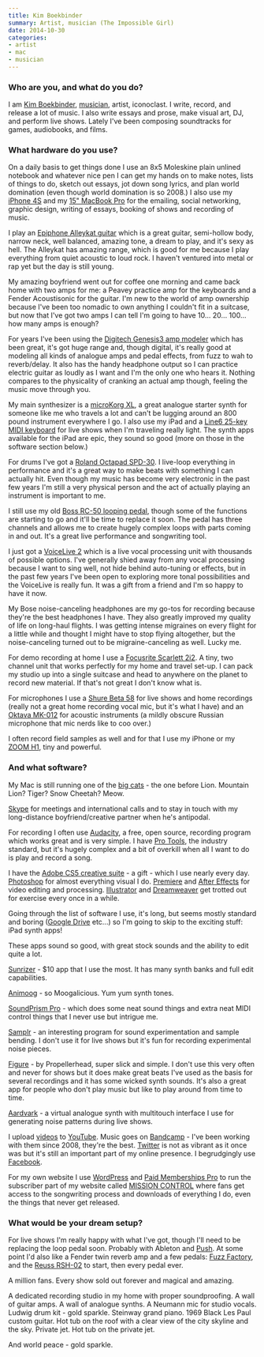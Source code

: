 ```yaml
---
title: Kim Boekbinder
summary: Artist, musician (The Impossible Girl)
date: 2014-10-30
categories:
- artist
- mac
- musician
---
```


### Who are you, and what do you do?

I am [Kim Boekbinder](http://www.kimboekbinder.com/ "Kim's website."), [musician](https://kimboekbinder.bandcamp.com/ "Kim's music on Bandcamp."), artist, iconoclast. I write, record, and release a lot of music. I also write essays and prose, make visual art, DJ, and perform live shows. Lately I've been composing soundtracks for games, audiobooks, and films. 

### What hardware do you use?

On a daily basis to get things done I use an 8x5 Moleskine plain unlined notebook and whatever nice pen I can get my hands on to make notes, lists of things to do, sketch out essays, jot down song lyrics, and plan world domination (even though world domination is so 2008.) I also use my [iPhone 4S][iphone-4s] and my [15" MacBook Pro][macbook-pro] for the emailing, social networking, graphic design, writing of essays, booking of shows and recording of music. 

I play an [Epiphone Alleykat guitar][alleykat] which is a great guitar, semi-hollow body, narrow neck, well balanced, amazing tone, a dream to play, and it's sexy as hell. The Alleykat has amazing range, which is good for me because I play everything from quiet acoustic to loud rock. I haven't ventured into metal or rap yet but the day is still young. 

My amazing boyfriend went out for coffee one morning and came back home with two amps for me: a Peavey practice amp for the keyboards and a Fender Acoustisonic for the guitar. I'm new to the world of amp ownership because I've been too nomadic to own anything I couldn't fit in a suitcase, but now that I've got two amps I can tell I'm going to have 10... 20... 100... how many amps is enough?

For years I've been using the [Digitech Genesis3 amp modeler][genesis3] which has been great, it's got huge range and, though digital, it's really good at modeling all kinds of analogue amps and pedal effects, from fuzz to wah to reverb/delay. It also has the handy headphone output so I can practice electric guitar as loudly as I want and I'm the only one who hears it. Nothing compares to the physicality of cranking an actual amp though, feeling the music move through you. 

My main synthesizer is a [microKorg XL][microkorg-xl], a great analogue starter synth for someone like me who travels a lot and can't be lugging around an 800 pound instrument everywhere I go. I also use my iPad and a [Line6 25-key MIDI keyboard][mobile-keys] for live shows when I'm traveling really light. The synth apps available for the iPad are epic, they sound so good (more on those in the software section below.) 

For drums I've got a [Roland Octapad SPD-30][octapad-spd-30]. I live-loop everything in performance and it's a great way to make beats with something I can actually hit. Even though my music has become very electronic in the past few years I'm still a very physical person and the act of actually playing an instrument is important to me. 

I still use my old [Boss RC-50 looping pedal][rc-50], though some of the functions are starting to go and it'll be time to replace it soon. The pedal has three channels and allows me to create hugely complex loops with parts coming in and out. It's a great live performance and songwriting tool. 

I just got a [VoiceLive 2][voicelive-2] which is a live vocal processing unit with thousands of possible options. I've generally shied away from any vocal processing because I want to sing well, not hide behind auto-tuning or effects, but in the past few years I've been open to exploring more tonal possibilities and the VoiceLive is really fun. It was a gift from a friend and I'm so happy to have it now. 

My Bose noise-canceling headphones are my go-tos for recording because they're the best headphones I have. They also greatly improved my quality of life on long-haul flights. I was getting intense migraines on every flight for a little while and thought I might have to stop flying altogether, but the noise-canceling turned out to be migraine-canceling as well. Lucky me.

For demo recording at home I use a [Focusrite Scarlett 2i2][scarlett-2i2]. A tiny, two channel unit that works perfectly for my home and travel set-up. I can pack my studio up into a single suitcase and head to anywhere on the planet to record new material. If that's not great I don't know what is.

For microphones I use a [Shure Beta 58][beta-58a] for live shows and home recordings (really not a great home recording vocal mic, but it's what I have) and an [Oktava MK-012][mk-012] for acoustic instruments (a mildly obscure Russian microphone that mic nerds like to coo over.)

I often record field samples as well and for that I use my iPhone or my [ZOOM H1][h1], tiny and powerful.

### And what software?

My Mac is still running one of the [big cats][macos] - the one before Lion. Mountain Lion? Tiger? Snow Cheetah? Meow.

[Skype][] for meetings and international calls and to stay in touch with my long-distance boyfriend/creative partner when he's antipodal.  

For recording I often use [Audacity][], a free, open source, recording program which works great and is very simple. I have [Pro Tools][pro-tools], the industry standard, but it's hugely complex and a bit of overkill when all I want to do is play and record a song. 

I have the [Adobe CS5 creative suite][creative-suite] - a gift - which I use nearly every day. [Photoshop][] for almost everything visual I do. [Premiere][] and [After Effects][after-effects] for video editing and processing. [Illustrator][] and [Dreamweaver][] get trotted out for exercise every once in a while. 

Going through the list of software I use, it's long, but seems mostly standard and boring ([Google Drive][google-drive] etc...) so I'm going to skip to the exciting stuff: iPad synth apps!

These apps sound so good, with great stock sounds and the ability to edit quite a lot. 

[Sunrizer][sunrizer-synth-ios] -  $10 app that I use the most. It has many synth banks and full edit capabilities. 

[Animoog][animoog-ios] - so Moogalicious. Yum yum synth tones. 

[SoundPrism Pro][soundprism-pro-ios] - which does some neat sound things and extra neat MIDI control things that I never use but intrigue me.

[Samplr][samplr-ios] - an interesting program for sound experimentation and sample bending. I don't use it for live shows but it's fun for recording experimental noise pieces. 

[Figure][figure-ios] - by Propellerhead, super slick and simple. I don't use this very often and never for shows but it does make great beats I've used as the basis for several recordings and it has some wicked synth sounds. It's also a great app for people who don't play music but like to play around from time to time. 

[Aardvark][aardvark-synth-ios] - a virtual analogue synth with multitouch interface I use for generating noise patterns during live shows. 

I upload [videos](https://www.youtube.com/watch?v=ENJKo5jqjUw "Kim's video for 'Stellar Alchemist' on YouTube.") to [YouTube][]. Music goes on [Bandcamp][] - I've been working with them since 2008, they're the best. [Twitter](http://www.twitter.com/kimboekbinder/ "Kim's Twitter account.") is not as vibrant as it once was but it's still an important part of my online presence. I begrudgingly use [Facebook](https://www.facebook.com/KimBoekbinderMusic "Kim's Facebook page.").

For my own website I use [WordPress][] and [Paid Memberships Pro][paid-memberships-pro] to run the subscriber part of my website called [MISSION CONTROL](http://theimpossiblegirl.com/missioncontrol/ "Kim's fan section on her site.") where fans get access to the songwriting process and downloads of everything I do, even the things that never get released.

### What would be your dream setup?

For live shows I'm really happy with what I've got, though I'll need to be replacing the loop pedal soon. Probably with Ableton and [Push][]. At some point I'd also like a Fender twin reverb amp and a few pedals: [Fuzz Factory][fuzz-factory], and the [Reuss RSH-02][rsh-02] to start, then every pedal ever. 

A million fans. Every show sold out forever and magical and amazing. 

A dedicated recording studio in my home with proper soundproofing. A wall of guitar amps. A wall of analogue synths. A Neumann mic for studio vocals. Ludwig drum kit - gold sparkle. Steinway grand piano. 1969 Black Les Paul custom guitar. Hot tub on the roof with a clear view of the city skyline and the sky. Private jet. Hot tub on the private jet.

And world peace - gold sparkle.

[aardvark-synth-ios]: https://itunes.apple.com/us/app/aardvark-synth/id376868549 "A virtual synthesizer app."
[after-effects]: https://www.adobe.com/products/aftereffects.html "Motion graphics and video editing software."
[alleykat]: https://en.wikipedia.org/wiki/Epiphone_Alleykat "An acoustic guitar."
[animoog-ios]: https://www.moogmusic.com/products/apps/animoog "A synthesizer for iOS."
[audacity]: https://sourceforge.net/projects/audacity/ "An open-source, cross-platform audio editor."
[bandcamp]: https://bandcamp.com/ "A service for buying music directly from artists."
[beta-58a]: http://www.shure.com/americas/products/microphones/beta/beta-58a-vocal-microphone "A vocal microphone."
[creative-suite]: https://www.adobe.com/creativecloud.html "A collection of design tools."
[dreamweaver]: https://www.adobe.com/products/dreamweaver.html "A WYSIWYG editor."
[figure-ios]: https://www.propellerheads.se/figure "A touch-based music creation app."
[fuzz-factory]: http://web.archive.org/web/20150330234633/http://www.zvex.com/fuzz.html "A guitar effects pedal."
[genesis3]: http://web.archive.org/web/20190506091924/https://digitech.com/en/products/genesis3 "A guitar effects unit."
[google-drive]: https://drive.google.com/ "A cloud storage service."
[h1]: http://web.archive.org/web/20150516203209/http://www.zoom.co.jp:80/products/h1 "A digital recorder."
[illustrator]: https://www.adobe.com/products/illustrator.html "A vector graphics editor."
[iphone-4s]: https://en.wikipedia.org/wiki/IPhone_4S "A smartphone."
[macbook-pro]: https://www.apple.com/macbook-pro/ "A laptop."
[macos]: https://en.wikipedia.org/wiki/MacOS "An operating system for Mac hardware."
[microkorg-xl]: https://en.wikipedia.org/wiki/MicroKORG#microKORG_XL "A MIDI keyboard."
[mk-012]: http://www.oktava-online.com/mk012.htm "A condenser microphone."
[mobile-keys]: https://line6.com/mobilekeys/ "A MIDI keyboard for computers and iOS devices."
[octapad-spd-30]: http://www.rolandus.com/products/details/1059 "A digital percussion pad."
[paid-memberships-pro]: https://www.paidmembershipspro.com/demo/ "A Wordpress plugin for receiving payments on your site."
[photoshop]: https://www.adobe.com/products/photoshop.html "A bitmap image editor."
[premiere]: https://www.adobe.com/products/premiere.html "A video editing suite."
[pro-tools]: https://www.avid.com/US/products/Pro-Tools-8-Software "Audio editing and processing software."
[push]: https://www.ableton.com/en/push/ "Unique music-making hardware."
[rc-50]: http://www.bossus.com/gear/productdetails.php?ProductId=772 "An audio looping pedal."
[rsh-02]: http://web.archive.org/web/20150512121010/http://www.reusseffects.com:80/products/rsh02 "A guitar effects pedal."
[samplr-ios]: https://itunes.apple.com/us/app/samplr-touch-the-music/id560756420 "A touch-based music creation app."
[scarlett-2i2]: https://focusrite.com/en/usb-audio-interface/scarlett/scarlett-2i2-studio "A USB audio interface."
[skype]: https://www.skype.com/en/ "Voice and video chat software."
[soundprism-pro-ios]: http://www.soundprism.com/index_pro.php "A MIDI controller for iOS."
[sunrizer-synth-ios]: https://itunes.apple.com/us/app/sunrizer-synth/id443663267 "A virtual synthesizer for the iPad."
[voicelive-2]: http://web.archive.org/web/20150410022207/http://www.tc-helicon.com/products/voicelive-2/ "A live vocal effects processor."
[wordpress]: https://wordpress.com/ "Weblog publishing software."
[youtube]: https://www.youtube.com/ "A web site for watching 80's TV commercials and bad mashups."

